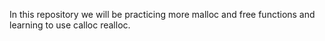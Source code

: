In this repository we will be practicing more malloc and free functions and learning to use calloc realloc.
